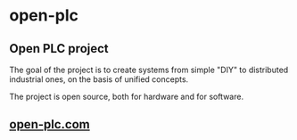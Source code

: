 # open-plc
Open PLC project
----------------
The goal of the project is to create systems from simple "DIY" to distributed industrial ones, on the basis of unified concepts.

The project is open source, both for hardware and for software.

[open-plc.com](https://open-plc-com.github.io/open-plc/index.html "open-plc.com")
-------
